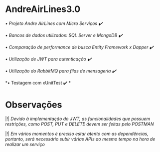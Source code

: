 # AndreAirLines3.0

*• Projeto Andre AirLines com Micro Serviços ✔️* 

*• Bancos de dados utilizados: SQL Server e MongoDB ✔️* 

*• Comparação de performance de busca Entity Framework x Dapper ✔️* 

*• Utilização de JWT para autenticação ✔️* 

*• Utilização do RabbitMQ para filas de mensageria ✔️* 

*• Testagem com xUnitTest ✔️ *

# Observações

|!| *Devido à implementação do JWT, as funcionalidades que possuem restrições, como POST, PUT e DELETE devem ser feitas pelo POSTMAN*

|!| *Em vários momentos é preciso estar atento com as dependências, portanto, será necessário subir várias APIs ao mesmo tempo na hora de realizar um serviço*
